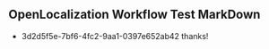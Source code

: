 ## OpenLocalization Workflow Test MarkDown
* 3d2d5f5e-7bf6-4fc2-9aa1-0397e652ab42 
thanks!<!--HONumber=Mar16_HO2-->
